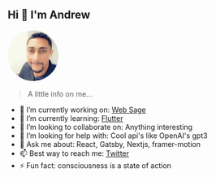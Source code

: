 ## Hi 👋 I'm Andrew

<img src='./images/profile.png' alt='profile photo' height='100px' width='100px' style="border-radius:100%;" />

> A little info on me...

- 🔭 I’m currently working on: [Web Sage](https://web-sage.com)
- 🌱 I’m currently learning: [Flutter](https://flutter.dev)
- 👯 I’m looking to collaborate on: Anything interesting
- 🤔 I’m looking for help with: Cool api's like OpenAI's gpt3
- 💬 Ask me about: React, Gatsby, Nextjs, framer-motion
- 📫 Best way to reach me: [Twitter](https://twitter.com/theafr86)
- ⚡ Fun fact: consciousness is a state of action
